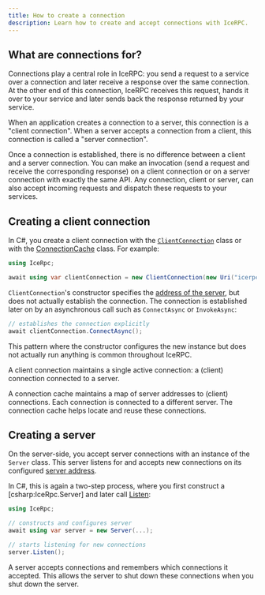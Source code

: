 ```yaml
---
title: How to create a connection
description: Learn how to create and accept connections with IceRPC.
---
```


## What are connections for?

Connections play a central role in IceRPC: you send a request to a service over a connection and later receive a
response over the same connection. At the other end of this connection, IceRPC receives this request, hands it over to
your service and later sends back the response returned by your service.

When an application creates a connection to a server, this connection is a "client connection". When a server accepts a
connection from a client, this connection is called a "server connection".

Once a connection is established, there is no difference between a client and a server connection. You can make an
invocation (send a request and receive the corresponding response) on a client connection or on a server connection
with exactly the same API. Any connection, client or server, can also accept incoming requests and dispatch these
requests to your services.

## Creating a client connection

In C#, you create a client connection with the [`ClientConnection`][client-connection] class or with the
[ConnectionCache] class. For example:

```csharp
using IceRpc;

await using var clientConnection = new ClientConnection(new Uri("icerpc://hello.zeroc.com"));
```

`ClientConnection`'s constructor specifies the [address of the server](server-address#client-connection-configuration),
but does not actually establish the connection. The connection is established later on by an asynchronous call such as
`ConnectAsync` or `InvokeAsync`:

```csharp
// establishes the connection explicitly
await clientConnection.ConnectAsync();
```

This pattern where the constructor configures the new instance but does not actually run anything is common throughout
IceRPC.

A client connection maintains a single active connection: a (client) connection connected to a server.

A connection cache maintains a map of server addresses to (client) connections. Each connection is connected to a
different server. The connection cache helps locate and reuse these connections.

## Creating a server

On the server-side, you accept server connections with an instance of the `Server` class. This server listens for and
accepts new connections on its configured [server address](server-address#server-configuration).

In C#, this is again a two-step process, where you first construct a [csharp:IceRpc.Server] and later call [Listen][listen]:

```csharp
using IceRpc;

// constructs and configures server
await using var server = new Server(...);

// starts listening for new connections
server.Listen();
```

A server accepts connections and remembers which connections it accepted. This allows the server to shut down these
connections when you shut down the server.

[client-connection]: csharp:IceRpc.ClientConnection
[ConnectionCache]: csharp:IceRpc.ConnectionCache
[server]: csharp:IceRpc.Server
[listen]: csharp:IceRpc.Server#IceRpc_Server_Listen
